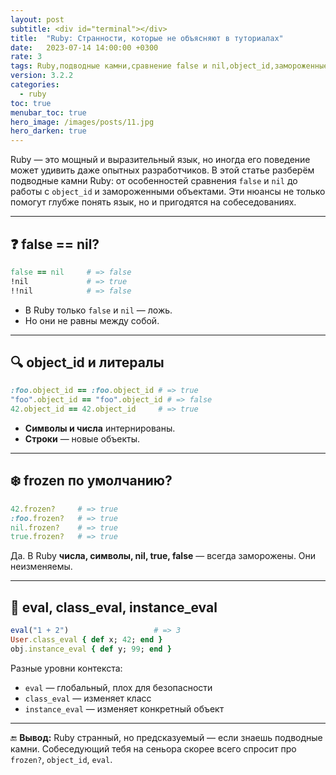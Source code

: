 ```yaml
---
layout: post
subtitle: <div id="terminal"></div>
title:  "Ruby: Странности, которые не объясняют в туториалах"
date:   2023-07-14 14:00:00 +0300
rate: 3
tags: Ruby,подводные камни,сравнение false и nil,object_id,замороженные объекты,собеседования
version: 3.2.2
categories:
  - ruby
toc: true
menubar_toc: true
hero_image: /images/posts/11.jpg
hero_darken: true
---
```

Ruby — это мощный и выразительный язык, но иногда его поведение может удивить даже опытных разработчиков. В этой статье разберём подводные камни Ruby: от особенностей сравнения `false` и `nil` до работы с `object_id` и замороженными объектами. Эти нюансы не только помогут глубже понять язык, но и пригодятся на собеседованиях.

---

## ❓ false == nil?

```ruby
false == nil     # => false
!nil             # => true
!!nil            # => false
````

* В Ruby только `false` и `nil` — ложь.
* Но они не равны между собой.

---

## 🔍 object\_id и литералы

```ruby
:foo.object_id == :foo.object_id # => true
"foo".object_id == "foo".object_id # => false
42.object_id == 42.object_id     # => true
```

* **Символы и числа** интернированы.
* **Строки** — новые объекты.

---

## ❄️ frozen по умолчанию?

```ruby
42.frozen?     # => true
:foo.frozen?   # => true
nil.frozen?    # => true
true.frozen?   # => true
```

Да. В Ruby **числа, символы, nil, true, false** — всегда заморожены. Они неизменяемы.

---

## 🧠 eval, class\_eval, instance\_eval

```ruby
eval("1 + 2")                   # => 3
User.class_eval { def x; 42; end }
obj.instance_eval { def y; 99; end }
```

Разные уровни контекста:

* `eval` — глобальный, плох для безопасности
* `class_eval` — изменяет класс
* `instance_eval` — изменяет конкретный объект

---

🔚 **Вывод:**
Ruby странный, но предсказуемый — если знаешь подводные камни. Собеседующий тебя на сеньора скорее всего спросит про `frozen?`, `object_id`, `eval`.
